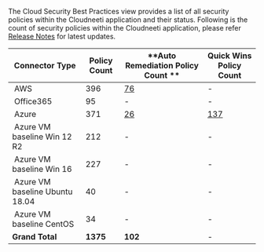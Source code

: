 
The Cloud Security Best Practices view provides a list of all security policies within the Cloudneeti application and their status. Following is the count of security policies within the Cloudneeti application, please refer [Release Notes](../../releaseNotes/2019/) for latest updates.

| **Connector Type​**        | **Policy Count​** | **Auto Remediation Policy​ Count ** | **Quick Wins Policy Count**|
|---------------------------|------------------|------------------------|------------------------|
|  AWS​                      | 396​              | [76​](../../remediation/awsRemediation/)                       |    - |
|  Office365​                | 95​               | -                      |   - |
|  Azure​                    | 371              | [26](../../remediation/azureAutoRemediation/)                     |   [137](../../remediation/azureQuickWins/) |
|  Azure VM baseline Win 12 R2​    | 212​              | ​-                      |   - |
|  Azure VM baseline Win 16​       | 227​              | ​-                      |   - |
|  Azure VM baseline Ubuntu 18.04​ | 40​               | ​-                      |   - |
|  Azure VM baseline CentOS​       | 34​               | ​-                      |   - |
| **Grand Total**​           | **1375**​         | **102**​                 |   - |